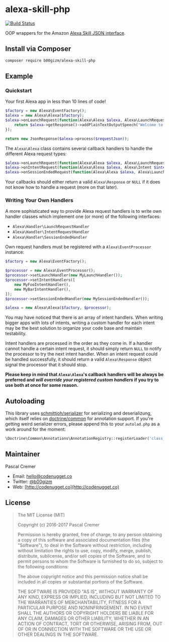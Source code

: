 # alexa-skill-php

[![Build Status](https://travis-ci.org/b00giZm/alexa-skill-php.svg?branch=master)](https://travis-ci.org/b00giZm/alexa-skill-php)

OOP wrappers for the Amazon [Alexa Skill JSON interface](https://developer.amazon.com/public/solutions/alexa/alexa-skills-kit/docs/alexa-skills-kit-interface-reference).

## Install via Composer

```bash
composer require b00gizm/alexa-skill-php
```

## Example

### Quickstart

Your first Alexa app in less than 10 lines of code!

```php
$factory = new Alexa\EventFactory();
$alexa = new Alexa\Alexa($factory);
$alexa->onLaunchRequest(function(Alexa\Alexa $alexa, Alexa\LaunchRequest $request, Alexa\Session $session) {
    return $alexa->getResponse()->addPlainTextOutputSpeech("Welcome to my awesome app!");
});

return new JsonResponse($alexa->process($requestJson));
```

The `Alexa\Alexa` class contains several callback handlers to handle the different Alexa request types:

```php
$alexa->onLaunchRequest(function(Alexa\Alexa $alexa, Alexa\LaunchRequest $request, Alexa\Session $session) { ... });
$alexa->onIntentRequest(function(Alexa\Alexa $alexa, Alexa\Intent $intent, Alexa\LaunchRequest $request, Alexa\Session $session) { ... });
$alexa->onSessionEndedRequest(function(Alexa\Alexa $alexa, Alexa\LaunchRequest $request, Alexa\Session $session) { ... });
```

Your callbacks should either return a valid `Alexa\Response` or `NULL` if it does not know how to handle a request (more on that later).

### Writing Your Own Handlers

A more sophisticated way to provide Alexa request handlers is to write own handler classes which implement one (or more) of the following interfaces:

* `Alexa\Handler\LaunchRequestHandler`
* `Alexa\Handler\IntentRequestHandler`
* `Alexa\Handler\SessionEndedHandler`

Own request handlers must be registered with a `Alexa\EventProcessor` instance:

```php
$factory = new Alexa\EventFactory();

$processor = new Alexa\EventProcessor();
$processor->setLaunchHandler(new MyLaunchHandler());
$processor->setIntentHandlers([
    new MyFooIntentHandler(),
    new MyBarIntentHandler(),
]);
$processor->setSessionEndedHandler(new MySessionEndedHandler());

$alexa = new Alexa\Alexa($factory, $processor);
```

You may have noticed that there is an array of intent handlers. When writing bigger apps with lots of intents, writing a custom handler for each intent may be the best solution to organize your code base and maintain testability.

Intent handlers are processed in the order as they come in. If a handler cannot handle a certain intent request, it should simply return `NULL` to notify the processor to try the next intent handler. When an intent request could be handled successfully, it should return a valid `Alexa\Response` object signal the processor that it should stop.

**Please keep in mind that `Alexa\Alexa`'s callback handlers will be always be preferred and _will override your registered custom handlers_ if you try to use both at once for some reason.**

## Autoloading

This library uses [schmittjoh/serializer](https://github.com/schmittjoh/serializer) for serializing and deserializung, which itself relies on [doctrine/common](https://github.com/doctrine/common) for annotation support. If you're getting weird serializer errors, please append this to your `autolad.php` as a work around for the moment:

```php
\Doctrine\Common\Annotations\AnnotationRegistry::registerLoader('class_exists');
```

## Maintainer

Pascal Cremer

* Email: <hello@codenugget.co>
* Twitter: [@b00gizm](https://twitter.com/b00gizm)
* Web: [http://codenugget.co](http://codenugget.co)

## License

> The MIT License (MIT)
>
> Copyright (c) 2016-2017 Pascal Cremer
>
>Permission is hereby granted, free of charge, to any person obtaining a copy
>of this software and associated documentation files (the "Software"), to deal
>in the Software without restriction, including without limitation the rights
>to use, copy, modify, merge, publish, distribute, sublicense, and/or sell
>copies of the Software, and to permit persons to whom the Software is
>furnished to do so, subject to the following conditions:
>
>The above copyright notice and this permission notice shall be included in all
>copies or substantial portions of the Software.
>
>THE SOFTWARE IS PROVIDED "AS IS", WITHOUT WARRANTY OF ANY KIND, EXPRESS OR
>IMPLIED, INCLUDING BUT NOT LIMITED TO THE WARRANTIES OF MERCHANTABILITY,
>FITNESS FOR A PARTICULAR PURPOSE AND NONINFRINGEMENT. IN NO EVENT SHALL THE
>AUTHORS OR COPYRIGHT HOLDERS BE LIABLE FOR ANY CLAIM, DAMAGES OR OTHER
>LIABILITY, WHETHER IN AN ACTION OF CONTRACT, TORT OR OTHERWISE, ARISING FROM,
>OUT OF OR IN CONNECTION WITH THE SOFTWARE OR THE USE OR OTHER DEALINGS IN THE
>SOFTWARE.